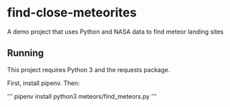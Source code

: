 # find-close-meteorites
A demo project that uses Python and NASA data to find meteor landing sites

## Running

This project requires Python 3 and the requests package.

First, install pipenv. Then:

'''
pipenv install
python3 meteors/find_meteors.py
'''
